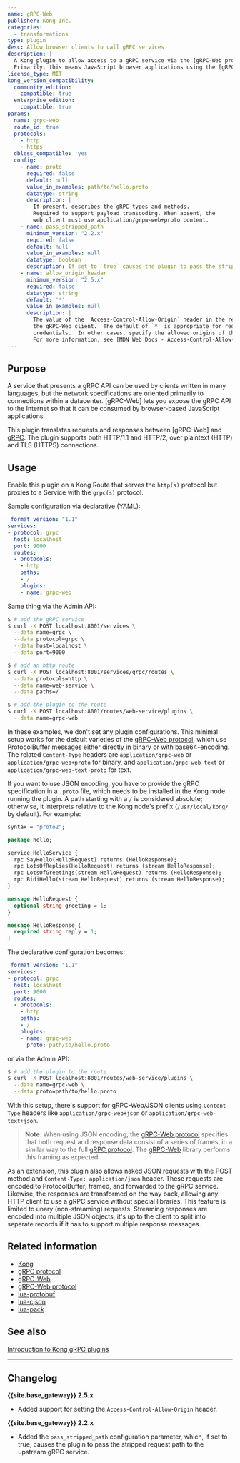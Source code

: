 ```yaml
---
name: gRPC-Web
publisher: Kong Inc.
categories:
  - transformations
type: plugin
desc: Allow browser clients to call gRPC services
description: |
  A Kong plugin to allow access to a gRPC service via the [gRPC-Web protocol](https://github.com/grpc/grpc/blob/master/doc/PROTOCOL-WEB.md#protocol-differences-vs-grpc-over-http2).
  Primarily, this means JavaScript browser applications using the [gRPC-Web](https://github.com/grpc/grpc-web) library.
license_type: MIT
kong_version_compatibility:
  community_edition:
    compatible: true
  enterprise_edition:
    compatible: true
params:
  name: grpc-web
  route_id: true
  protocols:
    - http
    - https
  dbless_compatible: 'yes'
  config:
    - name: proto
      required: false
      default: null
      value_in_examples: path/to/hello.proto
      datatype: string
      description: |
        If present, describes the gRPC types and methods.
        Required to support payload transcoding. When absent, the
        web client must use application/grpw-web+proto content.
    - name: pass_stripped_path
      minimum_version: "2.2.x"
      required: false
      default: null
      value_in_examples: null
      datatype: boolean
      description: If set to `true` causes the plugin to pass the stripped request path to the upstream gRPC service (see the `strip_path` Route attribute).
    - name: allow_origin_header
      minimum_version: "2.5.x"
      required: false
      datatype: string
      default: '*'
      value_in_examples: null
      description: |
        The value of the `Access-Control-Allow-Origin` header in the response to
        the gRPC-Web client.  The default of `*` is appropriate for requests without
        credentials.  In other cases, specify the allowed origins of the client code.
        For more information, see [MDN Web Docs - Access-Control-Allow-Origin](https://developer.mozilla.org/docs/Web/HTTP/Headers/Access-Control-Allow-Origin).
---
```


## Purpose

A service that presents a gRPC API can be used by clients written in many languages,
but the network specifications are oriented primarily to connections within a
datacenter. [gRPC-Web] lets you expose the gRPC API to the Internet so
that it can be consumed by browser-based JavaScript applications.

This plugin translates requests and responses between [gRPC-Web] and
[gRPC](https://github.com/grpc/grpc). The plugin supports both HTTP/1.1
and HTTP/2, over plaintext (HTTP) and TLS (HTTPS) connections.

## Usage

Enable this plugin on a Kong Route that serves the `http(s)` protocol
but proxies to a Service with the `grpc(s)` protocol.

Sample configuration via declarative (YAML):

```yaml
_format_version: "1.1"
services:
- protocol: grpc
  host: localhost
  port: 9000
  routes:
  - protocols:
    - http
    paths:
    - /
    plugins:
    - name: grpc-web
```

Same thing via the Admin API:

```bash
$ # add the gRPC service
$ curl -X POST localhost:8001/services \
  --data name=grpc \
  --data protocol=grpc \
  --data host=localhost \
  --data port=9000

$ # add an http route
$ curl -X POST localhost:8001/services/grpc/routes \
  --data protocols=http \
  --data name=web-service \
  --data paths=/

$ # add the plugin to the route
$ curl -X POST localhost:8001/routes/web-service/plugins \
  --data name=grpc-web
```

In these examples, we don't set any plugin configurations.
This minimal setup works for the default varieties of the [gRPC-Web protocol](https://github.com/grpc/grpc/blob/master/doc/PROTOCOL-WEB.md#protocol-differences-vs-grpc-over-http2),
which use ProtocolBuffer messages either directly in binary or with base64-encoding.
The related `Content-Type` headers are `application/grpc-web` or `application/grpc-web+proto`
for binary, and `application/grpc-web-text` or `application/grpc-web-text+proto` for text.

If you want to use JSON encoding, you have to provide the gRPC specification in
a `.proto` file, which needs to be installed in the Kong node running the plugin.
A path starting with a `/` is considered absolute; otherwise, it interprets
relative to the Kong node's prefix (`/usr/local/kong/` by default). For example:

```protobuf
syntax = "proto2";

package hello;

service HelloService {
  rpc SayHello(HelloRequest) returns (HelloResponse);
  rpc LotsOfReplies(HelloRequest) returns (stream HelloResponse);
  rpc LotsOfGreetings(stream HelloRequest) returns (HelloResponse);
  rpc BidiHello(stream HelloRequest) returns (stream HelloResponse);
}

message HelloRequest {
  optional string greeting = 1;
}

message HelloResponse {
  required string reply = 1;
}
```

The declarative configuration becomes:

```yaml
_format_version: "1.1"
services:
- protocol: grpc
  host: localhost
  port: 9000
  routes:
  - protocols:
    - http
    paths:
    - /
    plugins:
    - name: grpc-web
      proto: path/to/hello.proto
```

or via the Admin API:

```bash
$ # add the plugin to the route
$ curl -X POST localhost:8001/routes/web-service/plugins \
  --data name=grpc-web \
  --data proto=path/to/hello.proto
```

With this setup, there's support for gRPC-Web/JSON clients using `Content-Type` headers
like `application/grpc-web+json` or `application/grpc-web-text+json`.

> **Note**: When using JSON encoding, the [gRPC-Web protocol](https://github.com/grpc/grpc/blob/master/doc/PROTOCOL-WEB.md#protocol-differences-vs-grpc-over-http2) specifies that
both request and response data consist of a series of frames, in a similar way
to the full [gRPC protocol](https://github.com/grpc/grpc). The [gRPC-Web](https://github.com/grpc/grpc-web) library performs this framing as expected.

As an extension, this plugin also allows naked JSON requests with the POST method and
`Content-Type: application/json` header. These requests are encoded to ProtocolBuffer,
framed, and forwarded to the gRPC service. Likewise, the responses are transformed
on the way back, allowing any HTTP client to use a gRPC service without special
libraries. This feature is limited to unary (non-streaming) requests. Streaming
responses are encoded into multiple JSON objects; it's up to the client to split into
separate records if it has to support multiple response messages.

## Related information
- [Kong](https://konghq.com)
- [gRPC protocol](https://github.com/grpc/grpc)
- [gRPC-Web](https://github.com/grpc/grpc-web)
- [gRPC-Web protocol](https://github.com/grpc/grpc/blob/master/doc/PROTOCOL-WEB.md#protocol-differences-vs-grpc-over-http2)
- [lua-protobuf](https://github.com/starwing/lua-protobuf)
- [lua-cjson](https://github.com/openresty/lua-cjson)
- [lua-pack](https://github.com/Kong/lua-pack)

## See also

[Introduction to Kong gRPC plugins](/gateway/latest/configure/grpc)

---
## Changelog

**{{site.base_gateway}} 2.5.x**
* Added support for setting the `Access-Control-Allow-Origin` header.

**{{site.base_gateway}} 2.2.x**
* Added the `pass_stripped_path` configuration parameter, which, if set to true, causes the plugin to pass the stripped request path to the upstream gRPC service.
